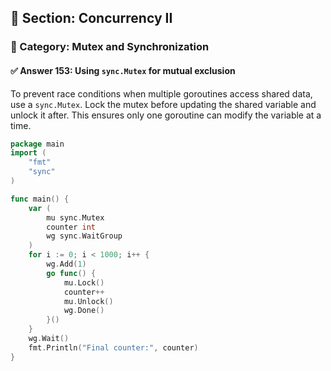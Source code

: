## 📘 Section: Concurrency II  
### 🔹 Category: Mutex and Synchronization  
#### ✅ Answer 153: Using `sync.Mutex` for mutual exclusion

To prevent race conditions when multiple goroutines access shared data, use a `sync.Mutex`. Lock the mutex before updating the shared variable and unlock it after. This ensures only one goroutine can modify the variable at a time.

```go
package main
import (
    "fmt"
    "sync"
)

func main() {
    var (
        mu sync.Mutex
        counter int
        wg sync.WaitGroup
    )
    for i := 0; i < 1000; i++ {
        wg.Add(1)
        go func() {
            mu.Lock()
            counter++
            mu.Unlock()
            wg.Done()
        }()
    }
    wg.Wait()
    fmt.Println("Final counter:", counter)
}
```
